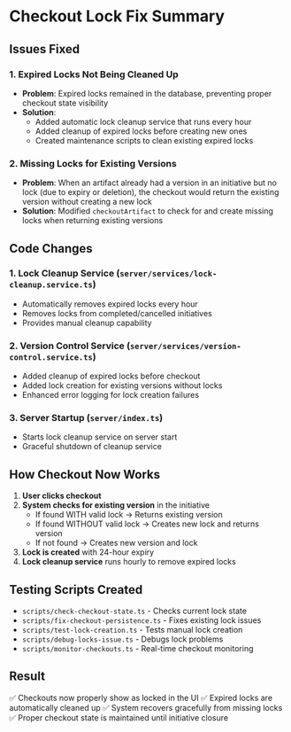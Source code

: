 # Checkout Lock Fix Summary

## Issues Fixed

### 1. Expired Locks Not Being Cleaned Up
- **Problem**: Expired locks remained in the database, preventing proper checkout state visibility
- **Solution**: 
  - Added automatic lock cleanup service that runs every hour
  - Added cleanup of expired locks before creating new ones
  - Created maintenance scripts to clean existing expired locks

### 2. Missing Locks for Existing Versions
- **Problem**: When an artifact already had a version in an initiative but no lock (due to expiry or deletion), the checkout would return the existing version without creating a new lock
- **Solution**: Modified `checkoutArtifact` to check for and create missing locks when returning existing versions

## Code Changes

### 1. Lock Cleanup Service (`server/services/lock-cleanup.service.ts`)
- Automatically removes expired locks every hour
- Removes locks from completed/cancelled initiatives
- Provides manual cleanup capability

### 2. Version Control Service (`server/services/version-control.service.ts`)
- Added cleanup of expired locks before checkout
- Added lock creation for existing versions without locks
- Enhanced error logging for lock creation failures

### 3. Server Startup (`server/index.ts`)
- Starts lock cleanup service on server start
- Graceful shutdown of cleanup service

## How Checkout Now Works

1. **User clicks checkout**
2. **System checks for existing version** in the initiative
   - If found WITH valid lock → Returns existing version
   - If found WITHOUT valid lock → Creates new lock and returns version
   - If not found → Creates new version and lock
3. **Lock is created** with 24-hour expiry
4. **Lock cleanup service** runs hourly to remove expired locks

## Testing Scripts Created

- `scripts/check-checkout-state.ts` - Checks current lock state
- `scripts/fix-checkout-persistence.ts` - Fixes existing lock issues
- `scripts/test-lock-creation.ts` - Tests manual lock creation
- `scripts/debug-locks-issue.ts` - Debugs lock problems
- `scripts/monitor-checkouts.ts` - Real-time checkout monitoring

## Result

✅ Checkouts now properly show as locked in the UI
✅ Expired locks are automatically cleaned up
✅ System recovers gracefully from missing locks
✅ Proper checkout state is maintained until initiative closure
